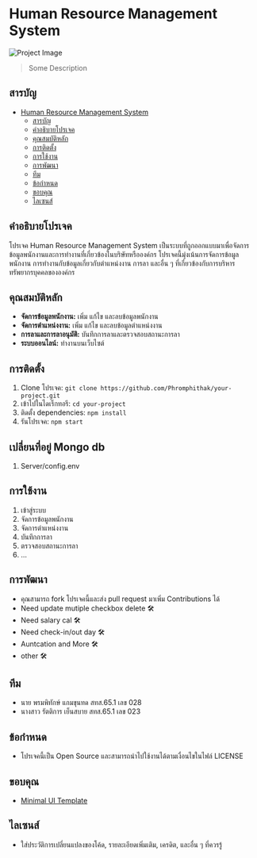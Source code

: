 # Human Resource Management System

![Project Image](path/to/project-image.png)

> Some Description

## สารบัญ

- [Human Resource Management System](#human-resource-management-system)
  - [สารบัญ](#สารบัญ)
  - [คำอธิบายโปรเจค](#คำอธิบายโปรเจค)
  - [คุณสมบัติหลัก](#คุณสมบัติหลัก)
  - [การติดตั้ง](#การติดตั้ง)
  - [การใช้งาน](#การใช้งาน)
  - [การพัฒนา](#การพัฒนา)
  - [ทีม](#ทีม)
  - [ข้อกำหนด](#ข้อกำหนด)
  - [ขอบคุณ](#ขอบคุณ)
  - [ไลเซนส์](#ไลเซนส์)

## คำอธิบายโปรเจค

โปรเจค Human Resource Management System เป็นระบบที่ถูกออกแบบมาเพื่อจัดการข้อมูลพนักงานและการทำงานที่เกี่ยวข้องในบริษัทหรือองค์กร โปรเจคนี้มุ่งเน้นการจัดการข้อมูลพนักงาน การทำงานกับข้อมูลเกี่ยวกับตำแหน่งงาน การลา และอื่น ๆ ที่เกี่ยวข้องกับการบริหารทรัพยากรบุคคลขององค์กร

## คุณสมบัติหลัก

- **จัดการข้อมูลพนักงาน:** เพิ่ม แก้ไข และลบข้อมูลพนักงาน
- **จัดการตำแหน่งงาน:** เพิ่ม แก้ไข และลบข้อมูลตำแหน่งงาน
- **การลาและการลาอนุมัติ:** บันทึกการลาและตรวจสอบสถานะการลา
- **ระบบออนไลน์:** ทำงานบนเว็บไซต์

## การติดตั้ง

1. Clone โปรเจค: `git clone https://github.com/Phromphithak/your-project.git`
2. เข้าไปในไดเร็กทอรี: `cd your-project`
3. ติดตั้ง dependencies: `npm install`
4. รันโปรเจค: `npm start`

## เปลี่ยนที่อยู่ Mongo db
1. Server/config.env

## การใช้งาน

1. เข้าสู่ระบบ
2. จัดการข้อมูลพนักงาน
3. จัดการตำแหน่งงาน
4. บันทึกการลา
5. ตรวจสอบสถานะการลา
6. ...

## การพัฒนา

- คุณสามารถ fork โปรเจคนี้และส่ง pull request มาเพิ่ม Contributions ได้
- Need update mutiple checkbox delete :hammer_and_wrench:	
- Need salary cal :hammer_and_wrench:	
- Need check-in/out day :hammer_and_wrench:	
- Auntcation and More :hammer_and_wrench:
- other :hammer_and_wrench:	

## ทีม

- นาย พรมพิทักษ์ แกมขุนทด สทส.65.1 เลข 028
- นางสาว รัตติการ เย็นสบาย สทส.65.1 เลข 023

## ข้อกำหนด

- โปรเจคนี้เป็น Open Source และสามารถนำไปใช้งานได้ตามเงื่อนไขในไฟล์ LICENSE

## ขอบคุณ

- [Minimal UI Template](https://mui.com/store/items/minimal-dashboard/)

## ไลเซนส์

- ใส่ประวัติการเปลี่ยนแปลงของโค้ด, รายละเอียดเพิ่มเติม, เครดิต, และอื่น ๆ ที่ควรรู้
